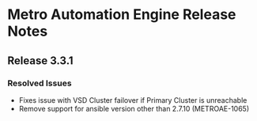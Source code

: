# Metro Automation Engine Release Notes

## Release 3.3.1

### Resolved Issues

* Fixes issue with VSD Cluster failover if Primary Cluster is unreachable
* Remove support for ansible version other than 2.7.10 (METROAE-1065)
